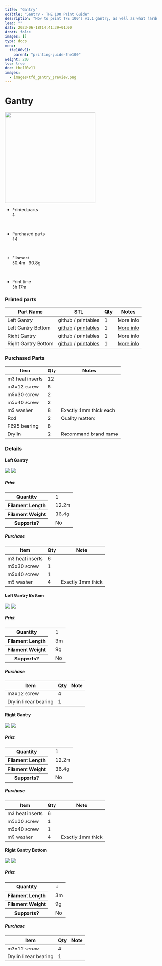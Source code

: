 ```yaml
---
title: "Gantry"
ogTitle: "Gantry - THE 100 Print Guide"
description: "How to print THE 100's v1.1 gantry, as well as what hardware you need to purchase to build it."
lead: ""
date: 2023-06-18T14:41:39+01:00
draft: false
images: []
type: docs
menu:
  the100v11:
    parent: "printing-guide-the100"
weight: 200
toc: true
doc: the100v11
images: 
  - images/tfd_gantry_preview.png
---
```

# Gantry

<div class="row bd">
  <div class="col">
      <a href="images/gantry_cad.png"><img src="images/gantry_cad.png" width=300 class="img-thumbnail"></a>
  </div>
  <div class="col">
    <ul class="list-group">
      <li class="list-group-item d-flex justify-content-between align-items-center">
        <div class="text fw-bold">Printed parts</div>
        <div class="text">4</div>
      </li>
    </ul>
    <br>
    <ul class="list-group">
      <li class="list-group-item d-flex justify-content-between align-items-center">
        <div class="text fw-bold">Purchased parts</div>
        <div class="text">44</div>
      </li>
    </ul>   
    <br>
    <ul class="list-group">
      <li class="list-group-item d-flex justify-content-between align-items-center">
        <div class="text fw-bold">Filament</div>
        <div class="text">30.4m | 90.8g</div>
      </li>
    </ul>   
    <br>
    <ul class="list-group">
      <li class="list-group-item d-flex justify-content-between align-items-center">
        <div class="text fw-bold">Print time</div>
        <div class="text">3h 17m</div>
      </li>
    </ul>   
  </div>
</div>

### Printed parts
<table class="table table-sm">
  <thead>
    <tr>
      <th scope="col">Part Name</th>
      <th scope="col">STL</th>
      <th scope="col">Qty</th>
      <th scope="col">Notes</th>
    </tr>
  </thead>
  <tbody>
    <tr>
      <td>Left Gantry</td>
      <td class="no-wrap"><a target="_blank" href="https://github.com/MSzturc/the100/blob/main/STL/Gantry/Left%20Gantry.stl">github</a> / <a href="https://files.printables.com/media/prints/572689/stls/4581549_00354996-cefb-40e9-bc7f-1838937cf501/left-gantry.stl">printables</a></td>
      <td>1</td>
      <td><a href="#left-gantry">More info</a></td>
    </tr>
    <tr>
      <td>Left Gantry Bottom</td>
      <td class="no-wrap"><a target="_blank" href="https://github.com/MSzturc/the100/blob/main/STL/Gantry/Left%20Gantry%20Bottom.stl">github</a> / <a href="https://files.printables.com/media/prints/572689/stls/4581552_39902278-386f-4236-a312-620a327ffd3a/left-gantry-bottom.stl">printables</a></td>
      <td>1</td>
      <td><a href="#left-gantry-bottom">More info</a></td>
    </tr>
    <tr>
      <td>Right Gantry</td>
      <td class="no-wrap"><a target="_blank" href="https://github.com/MSzturc/the100/blob/main/STL/Gantry/Right%20Gantry.stl">github</a> / <a href="https://files.printables.com/media/prints/572689/stls/4581551_c2dd1e18-28a2-41bf-b6e6-85b05d4153d8/right-gantry.stl">printables</a></td>
      <td>1</td>
      <td><a href="#right-gantry">More info</a></td>
    </tr>
    <tr>
      <td>Right Gantry Bottom</td>
      <td class="no-wrap"><a target="_blank" href="https://github.com/MSzturc/the100/blob/main/STL/Gantry/Right%20Gantry%20Bottom.stl">github</a> / <a href="https://files.printables.com/media/prints/572689/stls/4581550_449599ad-afa7-4b63-ab2b-89604bf1e875/right-gantry-bottom.stl">printables</a></td>
      <td>1</td>
      <td><a href="#right-gantry-bottom">More info</a></td>
    </tr>
  </tbody>
</table>

### Purchased Parts
<table class="table table-sm no-margin">
  <thead>
    <tr>
      <th scope="col">Item</th>
      <th scope="col">Qty</th>
      <th scope="col">Notes</th>
    </tr>
  </thead>
  <tbody>
    <tr>
      <td>m3 heat inserts</td>
      <td>12</td>
      <td></td>
    </tr>
    <tr>
      <td>m3x12 screw</td>
      <td>8</td>
      <td></td>
    </tr>
    <tr>
      <td>m5x30 screw</td>
      <td>2</td>
      <td></td>
    </tr>
    <tr>
      <td>m5x40 screw</td>
      <td>2</td>
      <td></td>
    </tr>
    <tr>
      <td>m5 washer</td>
      <td>8</td>
      <td>Exactly 1mm thick each</td>
    </tr>
    <tr>
      <td>Rod</td>
      <td>2</td>
      <td>Quality matters</td>
    </tr>
    <tr>
      <td>F695 bearing</td>
      <td>8</td>
      <td></td>
    </tr>
    <tr>
      <td>Drylin</td>
      <td>2</td>
      <td>Recommend brand name</td>
    </tr>
  </tbody>
</table>

### Details

#### Left Gantry
  <a href="images/left_gantry_cad.png"><img src="images/left_gantry_cad.png" class="img-thumbnail align-top img-thumbnail-300h" /></a>
  <a href="images/left_gantry_stl.png"><img src="images/left_gantry_stl.png" class="img-thumbnail align-top img-thumbnail-300h" /></a>
##### Print
<table class="table table-striped table-hover no-margin">
  <tbody class="table-group-divider">
    <tr>
      <th scope="row" class="no-wrap">Quantity</th>
      <td> </td>
      <td>1</td>
    </tr>
    <tr>
      <th scope="row" class="no-wrap">Filament Length</th>
      <td> </td>
      <td>12.2m</td>
    </tr>
    <tr>
      <th scope="row" class="no-wrap">Filament Weight</th>
      <td> </td>
      <td>36.4g</td>
    </tr>
    <tr>
      <th scope="row" class="no-wrap">Supports?</th>
      <td> </td>
      <td>No</td>
    </tr>
  </tbody>
</table>

##### Purchase
<table class="table table-striped table-hover no-margin">
  <thead>
    <tr>
      <th scope="col">Item</th>
      <th scope="col">Qty</th>
      <th scope="col">Note</th>
    </tr>
  </thead>
  <tbody>
    <tr>
      <td>m3 heat inserts</td>
      <td>6</td>
      <td></td>
    </tr>
    <tr>
      <td>m5x30 screw</td>
      <td>1</td>
      <td></td>
    </tr>
    <tr>
      <td>m5x40 screw</td>
      <td>1</td>
      <td></td>
    </tr>
    <tr>
      <td>m5 washer</td>
      <td>4</td>
      <td>Exactly 1mm thick</td>
    </tr>
  </tbody>
</table>


#### Left Gantry Bottom
  <a href="images/left_gantry_clamp_cad.png"><img src="images/left_gantry_clamp_cad.png" class="img-thumbnail align-top img-thumbnail-300h" /></a>
  <a href="images/left_gantry_clamp_stl.png"><img src="images/left_gantry_clamp_stl.png" class="img-thumbnail align-top img-thumbnail-300h" /></a>
##### Print
<table class="table table-striped table-hover no-margin">
  <tbody class="table-group-divider">
    <tr>
      <th scope="row" class="no-wrap">Quantity</th>
      <td> </td>
      <td>1</td>
    </tr>
    <tr>
      <th scope="row" class="no-wrap">Filament Length</th>
      <td> </td>
      <td>3m</td>
    </tr>
    <tr>
      <th scope="row" class="no-wrap">Filament Weight</th>
      <td> </td>
      <td>9g</td>
    </tr>
    <tr>
      <th scope="row" class="no-wrap">Supports?</th>
      <td> </td>
      <td>No</td>
    </tr>
  </tbody>
</table>

##### Purchase
<table class="table table-striped table-hover no-margin">
  <thead>
    <tr>
      <th scope="col">Item</th>
      <th scope="col">Qty</th>
      <th scope="col">Note</th>
    </tr>
  </thead>
  <tbody>
    <tr>
      <td>m3x12 screw</td>
      <td>4</td>
      <td></td>
    </tr>
    <tr>
      <td>Drylin linear bearing</td>
      <td>1</td>
      <td></td>
    </tr>
  </tbody>
</table>


#### Right Gantry
  <a href="images/right_gantry_cad.png"><img src="images/right_gantry_cad.png" class="img-thumbnail align-top img-thumbnail-300h" /></a>
  <a href="images/right_gantry_stl.png"><img src="images/right_gantry_stl.png" class="img-thumbnail align-top img-thumbnail-300h" /></a>
##### Print
<table class="table table-striped table-hover no-margin">
  <tbody class="table-group-divider">
    <tr>
      <th scope="row" class="no-wrap">Quantity</th>
      <td> </td>
      <td>1</td>
    </tr>
    <tr>
      <th scope="row" class="no-wrap">Filament Length</th>
      <td> </td>
      <td>12.2m</td>
    </tr>
    <tr>
      <th scope="row" class="no-wrap">Filament Weight</th>
      <td> </td>
      <td>36.4g</td>
    </tr>
    <tr>
      <th scope="row" class="no-wrap">Supports?</th>
      <td> </td>
      <td>No</td>
    </tr>
  </tbody>
</table>

##### Purchase
<table class="table table-striped table-hover no-margin">
  <thead>
    <tr>
      <th scope="col">Item</th>
      <th scope="col">Qty</th>
      <th scope="col">Note</th>
    </tr>
  </thead>
  <tbody>
    <tr>
      <td>m3 heat inserts</td>
      <td>6</td>
      <td></td>
    </tr>
    <tr>
      <td>m5x30 screw</td>
      <td>1</td>
      <td></td>
    </tr>
    <tr>
      <td>m5x40 screw</td>
      <td>1</td>
      <td></td>
    </tr>
    <tr>
      <td>m5 washer</td>
      <td>4</td>
      <td>Exactly 1mm thick</td>
    </tr>
  </tbody>
</table>



#### Right Gantry Bottom
  <a href="images/right_gantry_clamp_cad.png"><img src="images/right_gantry_clamp_cad.png" class="img-thumbnail align-top img-thumbnail-300h" /></a>
  <a href="images/right_gantry_clamp_stl.png"><img src="images/right_gantry_clamp_stl.png" class="img-thumbnail align-top img-thumbnail-300h" /></a>
##### Print
<table class="table table-striped table-hover no-margin">
  <tbody class="table-group-divider">
    <tr>
      <th scope="row" class="no-wrap">Quantity</th>
      <td> </td>
      <td>1</td>
    </tr>
    <tr>
      <th scope="row" class="no-wrap">Filament Length</th>
      <td> </td>
      <td>3m</td>
    </tr>
    <tr>
      <th scope="row" class="no-wrap">Filament Weight</th>
      <td> </td>
      <td>9g</td>
    </tr>
    <tr>
      <th scope="row" class="no-wrap">Supports?</th>
      <td> </td>
      <td>No</td>
    </tr>
  </tbody>
</table>

##### Purchase
<table class="table table-striped table-hover no-margin">
  <thead>
    <tr>
      <th scope="col">Item</th>
      <th scope="col">Qty</th>
      <th scope="col">Note</th>
    </tr>
  </thead>
  <tbody>
    <tr>
      <td>m3x12 screw</td>
      <td>4</td>
      <td></td>
    </tr>
    <tr>
      <td>Drylin linear bearing</td>
      <td>1</td>
      <td></td>
    </tr>
  </tbody>
</table>